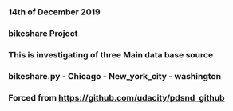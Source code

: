 ### 14th of December 2019


### bikeshare Project


### This is investigating of three Main data base source


### bikeshare.py - Chicago - New_york_city - washington


### Forced from https://github.com/udacity/pdsnd_github
